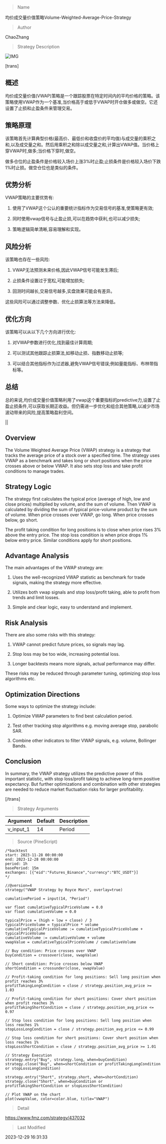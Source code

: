 
> Name

均价成交量价值策略Volume-Weighted-Average-Price-Strategy

> Author

ChaoZhang

> Strategy Description

![IMG](https://www.fmz.com/upload/asset/ff00eedcd6cdb4ced7.png)

[trans]

## 概述

均价成交量价值(VWAP)策略是一个跟踪股票在特定时间内的平均价格的策略。该策略使用VWAP作为一个基准,当价格高于或低于VWAP时开仓做多或做空。它还设置了止损和止盈条件来管理交易。

## 策略原理

该策略首先计算典型价格(最高价、最低价和收盘价的平均值)与成交量的乘积之和,以及成交量之和。然后用乘积之和除以成交量之和,计算出VWAP值。当价格上穿VWAP时,做多;当价格下穿时,做空。

做多仓位的止盈条件是价格较入场价上涨3%时止盈;止损条件是价格较入场价下跌1%时止损。做空仓位也是类似的条件。

## 优势分析

VWAP策略的主要优势有:

1. 使用了VWAP这个公认的重要统计指标作为交易信号的基准,使策略更有效;

2. 同时使用vwap信号与止盈止损,可以在趋势中获利,也可以减少损失;

3. 策略逻辑简单清晰,容易理解和实现。

## 风险分析 

该策略也存在一些风险:

1. VWAP无法预测未来价格,因此VWAP信号可能发生滞后;

2. 止损条件设置过于宽松,可能增加损失;

3. 回测时间越长,交易信号越多,实盘效果可能会有差异。

这些风险可以通过调整参数、优化止损算法等方法来降低。

## 优化方向

该策略可以从以下几个方向进行优化:

1. 对VWAP参数进行优化,找到最佳计算周期;

2. 可以测试其他跟踪止损算法,如移动止损、指数移动止损等;

3. 可以结合其他指标作为过滤器,避免VWAP信号错误;例如量能指标、布林带指标等。

## 总结

总的来说,均价成交量价值策略利用了vwap这个重要指标的predictive力,设置了止盈止损条件,可以获取长期正收益。但仍需进一步优化和组合其他策略,以减少市场波动带来的风险,提高策略盈利空间。


|| 

## Overview

The Volume Weighted Average Price (VWAP) strategy is a strategy that tracks the average price of a stock over a specified time. The strategy uses VWAP as a benchmark and takes long or short positions when the price crosses above or below VWAP. It also sets stop loss and take profit conditions to manage trades.  

## Strategy Logic

The strategy first calculates the typical price (average of high, low and close prices) multiplied by volume, and the sum of volume. Then VWAP is calculated by dividing the sum of typical price-volume product by the sum of volume. When price crosses over VWAP, go long. When price crosses below, go short.  

The profit taking condition for long positions is to close when price rises 3% above the entry price. The stop loss condition is when price drops 1% below entry price. Similar conditions apply for short positions.

## Advantage Analysis

The main advantages of the VWAP strategy are:

1. Uses the well-recognized VWAP statistic as benchmark for trade signals, making the strategy more effective.  

2. Utilizes both vwap signals and stop loss/profit taking, able to profit from trends and limit losses.

3. Simple and clear logic, easy to understand and implement.

## Risk Analysis

There are also some risks with this strategy:  

1. VWAP cannot predict future prices, so signals may lag.

2. Stop loss may be too wide, increasing potential loss.  

3. Longer backtests means more signals, actual performance may differ.

These risks may be reduced through parameter tuning, optimizing stop loss algorithms etc.

## Optimization Directions 

Some ways to optimize the strategy include:

1. Optimize VWAP parameters to find best calculation period.  

2. Test other tracking stop algorithms e.g. moving average stop, parabolic SAR.

3. Combine other indicators to filter VWAP signals, e.g. volume, Bollinger Bands.


## Conclusion

In summary, the VWAP strategy utilizes the predictive power of this important statistic, with stop loss/profit taking to achieve long-term positive expectancy. But further optimizations and combination with other strategies are needed to reduce market fluctuation risks for larger profitability.

[/trans]

> Strategy Arguments



|Argument|Default|Description|
|----|----|----|
|v_input_1|14|Period|


> Source (PineScript)

``` pinescript
/*backtest
start: 2023-11-28 00:00:00
end: 2023-12-28 00:00:00
period: 1h
basePeriod: 15m
exchanges: [{"eid":"Futures_Binance","currency":"BTC_USDT"}]
*/

//@version=4
strategy("VWAP Strategy by Royce Mars", overlay=true)

cumulativePeriod = input(14, "Period")

var float cumulativeTypicalPriceVolume = 0.0
var float cumulativeVolume = 0.0

typicalPrice = (high + low + close) / 3
typicalPriceVolume = typicalPrice * volume
cumulativeTypicalPriceVolume := cumulativeTypicalPriceVolume + typicalPriceVolume
cumulativeVolume := cumulativeVolume + volume
vwapValue = cumulativeTypicalPriceVolume / cumulativeVolume

// Buy condition: Price crosses over VWAP
buyCondition = crossover(close, vwapValue)

// Short condition: Price crosses below VWAP
shortCondition = crossunder(close, vwapValue)

// Profit-taking condition for long positions: Sell long position when profit reaches 3%
profitTakingLongCondition = close / strategy.position_avg_price >= 1.03

// Profit-taking condition for short positions: Cover short position when profit reaches 3%
profitTakingShortCondition = close / strategy.position_avg_price <= 0.97

// Stop loss condition for long positions: Sell long position when loss reaches 1%
stopLossLongCondition = close / strategy.position_avg_price <= 0.99

// Stop loss condition for short positions: Cover short position when loss reaches 1%
stopLossShortCondition = close / strategy.position_avg_price >= 1.01

// Strategy Execution
strategy.entry("Buy", strategy.long, when=buyCondition)
strategy.close("Buy", when=shortCondition or profitTakingLongCondition or stopLossLongCondition)

strategy.entry("Short", strategy.short, when=shortCondition)
strategy.close("Short", when=buyCondition or profitTakingShortCondition or stopLossShortCondition)

// Plot VWAP on the chart
plot(vwapValue, color=color.blue, title="VWAP")

```

> Detail

https://www.fmz.com/strategy/437032

> Last Modified

2023-12-29 16:31:33
